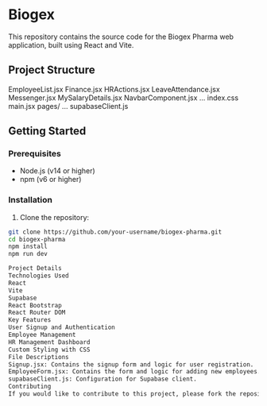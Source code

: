 # Biogex

This repository contains the source code for the Biogex Pharma web application, built using React and Vite.

## Project Structure

EmployeeList.jsx
    Finance.jsx
    HRActions.jsx
    LeaveAttendance.jsx
    Messenger.jsx
    MySalaryDetails.jsx
    NavbarComponent.jsx
    ...
index.css
main.jsx
pages/
    ...
supabaseClient.js

## Getting Started

### Prerequisites

- Node.js (v14 or higher)
- npm (v6 or higher)

### Installation

1. Clone the repository:

```sh
git clone https://github.com/your-username/biogex-pharma.git
cd biogex-pharma
npm install
npm run dev

Project Details
Technologies Used
React
Vite
Supabase
React Bootstrap
React Router DOM
Key Features
User Signup and Authentication
Employee Management
HR Management Dashboard
Custom Styling with CSS
File Descriptions
Signup.jsx: Contains the signup form and logic for user registration.
EmployeeForm.jsx: Contains the form and logic for adding new employees.
supabaseClient.js: Configuration for Supabase client.
Contributing
If you would like to contribute to this project, please fork the repository and create a pull request with your changes.
